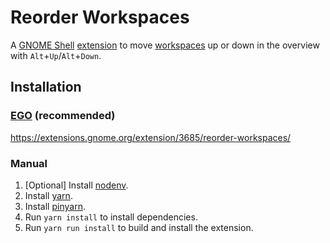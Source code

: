# Reorder Workspaces

A [GNOME Shell](https://wiki.gnome.org/Projects/GnomeShell)
[extension](https://wiki.gnome.org/Projects/GnomeShell/Extensions) to move
[workspaces](https://help.gnome.org/users/gnome-help/stable/shell-workspaces.html.en)
up or down in the overview with `Alt`+`Up`/`Alt`+`Down`.

## Installation

### [EGO](https://extensions.gnome.org/) (recommended)

<https://extensions.gnome.org/extension/3685/reorder-workspaces/>

### Manual

1. [Optional] Install [nodenv](https://github.com/nodenv/nodenv).
2. Install [yarn](https://yarnpkg.com/).
3. Install [pinyarn](https://github.com/nodenv/nodenv).
4. Run `yarn install` to install dependencies.
5. Run `yarn run install` to build and install the extension.
